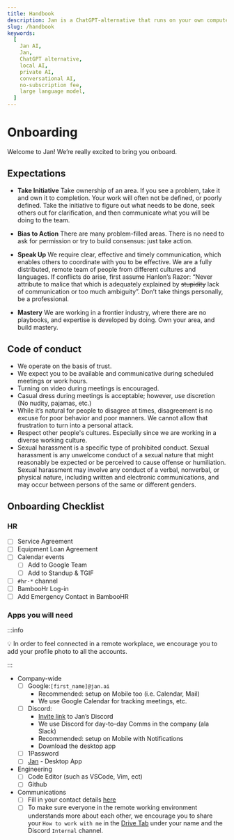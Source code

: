 ```yaml
---
title: Handbook
description: Jan is a ChatGPT-alternative that runs on your own computer, with a local API server.
slug: /handbook
keywords:
  [
    Jan AI,
    Jan,
    ChatGPT alternative,
    local AI,
    private AI,
    conversational AI,
    no-subscription fee,
    large language model,
  ]
---
```


# Onboarding

Welcome to Jan! We’re really excited to bring you onboard.

## Expectations

- **Take Initiative** Take ownership of an area. If you see a problem, take it and own it to completion. Your work will often not be defined, or poorly defined. Take the initiative to figure out what needs to be done, seek others out for clarification, and then communicate what you will be doing to the team.

- **Bias to Action** There are many problem-filled areas. There is no need to ask for permission or try to build consensus: just take action.

- **Speak Up** We require clear, effective and timely communication, which enables others to coordinate with you to be effective. We are a fully distributed, remote team of people from different cultures and languages. If conflicts do arise, first assume Hanlon’s Razor: “Never attribute to malice that which is adequately explained by ~~stupidity~~ lack of communication or too much ambiguity”. Don’t take things personally, be a professional.

- **Mastery** We are working in a frontier industry, where there are no playbooks, and expertise is developed by doing. Own your area, and build mastery.

## Code of conduct

- We operate on the basis of trust.
- We expect you to be available and communicative during scheduled meetings or work hours.
- Turning on video during meetings is encouraged.
- Casual dress during meetings is acceptable; however, use discretion (No nudity, pajamas, etc.)
- While it’s natural for people to disagree at times, disagreement is no excuse for poor behavior and poor manners. We cannot allow that frustration to turn into a personal attack.
- Respect other people's cultures. Especially since we are working in a diverse working culture.
- Sexual harassment is a specific type of prohibited conduct. Sexual harassment is any unwelcome conduct of a sexual nature that might reasonably be expected or be perceived to cause offense or humiliation. Sexual harassment may involve any conduct of a verbal, nonverbal, or physical nature, including written and electronic communications, and may occur between persons of the same or different genders.

## Onboarding Checklist

### HR

- [ ] Service Agreement
- [ ] Equipment Loan Agreement
- [ ] Calendar events
  - [ ] Add to Google Team
  - [ ] Add to Standup & TGIF
- [ ] `#hr-*` channel
- [ ] BambooHr Log-in
- [ ] Add Emergency Contact in BambooHR

### Apps you will need

:::info

💡 In order to feel connected in a remote workplace, we encourage you to add your profile photo to all the accounts.

:::

- Company-wide
  - [ ] Google:`[first_name]@jan.ai`
    - Recommended: setup on Mobile too (i.e. Calendar, Mail)
    - We use Google Calendar for tracking meetings, etc.
  - [ ] Discord:
    - [Invite link](https://discord.gg/sZb6qxfgyx) to Jan’s Discord
    - We use Discord for day-to-day Comms in the company (ala Slack)
    - Recommended: setup on Mobile with Notifications
    - Download the desktop app
  - [ ] 1Password
  - [ ] [Jan](https://jan.ai/) - Desktop App
- Engineering
  - [ ] Code Editor (such as VSCode, Vim, ect)
  - [ ] Github
- Communications
  - [ ] Fill in your contact details [here](https://docs.google.com/spreadsheets/d/1KAxya29_wb1bEESiFJeCrOec4pCG3uA2D4_VPgAn89U/edit#gid=0)
  - [ ] To make sure everyone in the remote working environment understands more about each other, we encourage you to share your `How to work with me` in the [Drive Tab](https://docs.google.com/spreadsheets/d/1KAxya29_wb1bEESiFJeCrOec4pCG3uA2D4_VPgAn89U/edit#gid=0) under your name and the Discord `Internal` channel.
